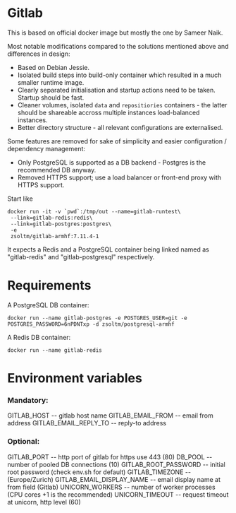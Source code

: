 Gitlab
======

This is based on official docker image but mostly the one by Sameer Naik.

Most notable modifications compared to the solutions mentioned above and differences in design:

+ Based on Debian Jessie.
+ Isolated build steps into build-only container which resulted in a much smaller runtime image.
+ Clearly separated initialisation and startup actions need to be taken. Startup should be fast.
+ Cleaner volumes, isolated `data` and `repositiories` containers - the latter should be shareable accross multiple instances load-balanced instances.
+ Better directory structure - all relevant configurations are externalised.

Some features are removed for sake of simplicity and easier configuration / dependency management:

+ Only PostgreSQL is supported as a DB backend - Postgres is the recommended DB anyway.
+ Removed HTTPS support; use a load balancer or front-end proxy with HTTPS support.

Start like

    docker run -it -v `pwd`:/tmp/out --name=gitlab-runtest\
     --link=gitlab-redis:redis\
     --link=gitlab-postgres:postgres\
     -e 
     zsoltm/gitlab-armhf:7.11.4-1

It expects a Redis and a PostgreSQL container being linked named as "gitlab-redis" and "gitlab-postgresql"
respectively.

# Requirements

A PostgreSQL DB container:

    docker run --name gitlab-postgres -e POSTGRES_USER=git -e POSTGRES_PASSWORD=6nPDNTxp -d zsoltm/postgresql-armhf

A Redis DB container:

    docker run --name gitlab-redis

# Environment variables

### Mandatory:

GITLAB_HOST -- gitlab host name
GITLAB_EMAIL_FROM -- email from address
GITLAB_EMAIL_REPLY_TO -- reply-to address

### Optional:

GITLAB_PORT -- http port of gitlab for https use 443 (80)
DB_POOL -- number of pooled DB connections (10)
GITLAB_ROOT_PASSWORD -- initial root password  (check env.sh for default)
GITLAB_TIMEZONE -- (Europe/Zurich)
GITLAB_EMAIL_DISPLAY_NAME -- email display name at from field (Gitlab)
UNICORN_WORKERS -- number of worker processes (CPU cores +1 is the recommended)
UNICORN_TIMEOUT -- request timeout at unicorn, http level (60)
